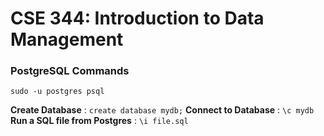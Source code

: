 # CSE 344: Introduction to Data Management

### PostgreSQL Commands

`sudo -u postgres psql`

**Create Database** : `create database mydb;`
**Connect to Database** : `\c mydb`
**Run a SQL file from Postgres** : `\i file.sql`



